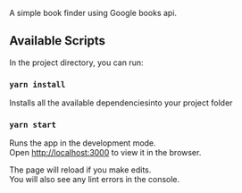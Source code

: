 A simple book finder using Google books api. 

## Available Scripts

In the project directory, you can run:


### `yarn install`

Installs all the available dependenciesinto your project folder

### `yarn start`

Runs the app in the development mode.<br />
Open [http://localhost:3000](http://localhost:3000) to view it in the browser.

The page will reload if you make edits.<br />
You will also see any lint errors in the console.

